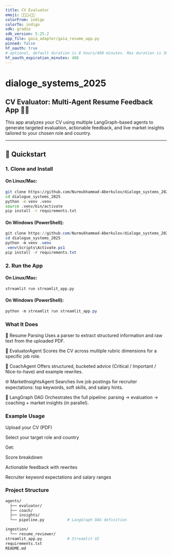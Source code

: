 ```yaml
---
title: CV Evaluator
emoji: 📝👨🏻‍⚖️👍🏻
colorFrom: indigo
colorTo: indigo
sdk: gradio
sdk_version: 5.25.2
app_file: gaia_adapter/gaia_resume_app.py
pinned: false
hf_oauth: true
# optional, default duration is 8 hours/480 minutes. Max duration is 30 days/43200 minutes.
hf_oauth_expiration_minutes: 480
---
```

# dialoge_systems_2025

## CV Evaluator: Multi-Agent Resume Feedback App 📄🤖

This app analyzes your CV using multiple LangGraph-based agents to generate targeted evaluation, actionable feedback, and live market insights tailored to your chosen role and country.

---

## 🚀 Quickstart

### 1. Clone and Install

#### On Linux/Mac:

```bash
git clone https://github.com/Nurmukhammad-Aberkulov/dialoge_systems_2025.git
cd dialogue_systems_2025
python -m venv .venv
source .venv/bin/activate
pip install -r requirements.txt
```

#### On Windows (PowerShell):

```powershell
git clone https://github.com/Nurmukhammad-Aberkulov/dialoge_systems_2025.git
cd dialogue_systems_2025
python -m venv .venv
.venv\Scripts\Activate.ps1
pip install -r requirements.txt
```

### 2. Run the App

#### On Linux/Mac:

```bash
streamlit run streamlit_app.py
```

#### On Windows (PowerShell):

```powershell
python -m streamlit run streamlit_app.py
```

### What It Does

📄 Resume Parsing
Uses a parser to extract structured information and raw text from the uploaded PDF.

🧪 EvaluatorAgent
Scores the CV across multiple rubric dimensions for a specific job role.

🧭 CoachAgent
Offers structured, bucketed advice (Critical / Important / Nice-to-have) and example rewrites.

🌐 MarketInsightsAgent
Searches live job postings for recruiter expectations: top keywords, soft skills, and salary hints.

🔁 LangGraph DAG
Orchestrates the full pipeline: parsing → evaluation → coaching + market insights (in parallel).

### Example Usage

Upload your CV (PDF)

Select your target role and country

Get:

Score breakdown

Actionable feedback with rewrites

Recruiter keyword expectations and salary ranges

### Project Structure

```bash
agents/
  ├── evaluator/
  ├── coach/
  ├── insights/
  └── pipeline.py          # LangGraph DAG definition

ingestion/
  └── resume_reviewer/
streamlit_app.py           # Streamlit UI
requirements.txt
README.md

```
